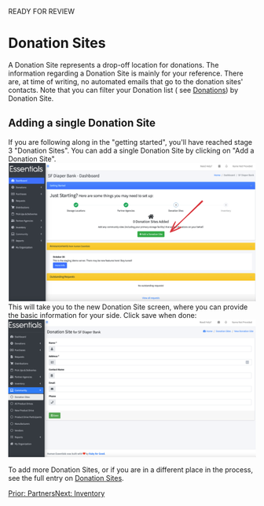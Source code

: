 READY FOR REVIEW
# Donation Sites
A Donation Site represents a drop-off location for donations.
The information regarding a Donation Site is mainly for your reference.  There are, at time of writing, no automated emails that go to the donation sites' contacts.
Note that you can filter your Donation list ( see [Donations](essentials_donations.md)) by Donation Site.

## Adding a single Donation Site
If you are following along in the "getting started", you'll have reached stage 3 "Donation Sites".  You can add a single Donation Site by clicking on "Add a Donation Site".
![Navigating to add a Donation Site from getting started](images/getting_started/donation_sites/getting_started_donation_sites_1.png)
This will take you to the new Donation Site screen, where you can provide the basic information for your side.  Click save when done:
![New Donation Site](images/getting_started/donation_sites/getting_started_donation_sites_2.png)

To add more Donation Sites, or if you are in a different place in the process, see the full entry on [Donation Sites](community_donation_sites.md).

[Prior: Partners](getting_started_partners.md)[Next: Inventory](getting_started_inventory.md)